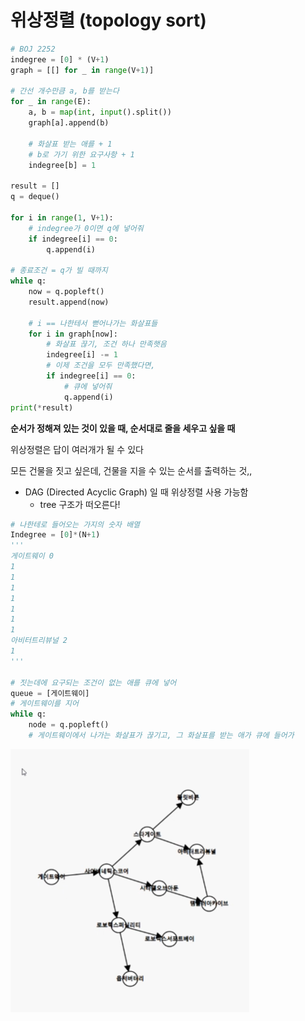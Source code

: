 # 위상정렬 (topology sort)

```python
# BOJ 2252
indegree = [0] * (V+1)
graph = [[] for _ in range(V+1)]

# 간선 개수만큼 a, b를 받는다
for _ in range(E):
    a, b = map(int, input().split())
    graph[a].append(b)
    
    # 화살표 받는 애를 + 1
    # b로 가기 위한 요구사항 + 1
    indegree[b] = 1
    
result = []
q = deque()

for i in range(1, V+1):
    # indegree가 0이면 q에 넣어줘
    if indegree[i] == 0:
        q.append(i)
        
# 종료조건 = q가 빌 때까지
while q:
    now = q.popleft()
    result.append(now)
    
    # i == 나한테서 뻗어나가는 화살표들
    for i in graph[now]:
        # 화살표 끊기, 조건 하나 만족햇음
        indegree[i] -= 1
        # 이제 조건을 모두 만족했다면,
        if indegree[i] == 0:
            # 큐에 넣어줘
            q.append(i)
print(*result)
```





**순서가 정해져 있는 것이 있을 때, 순서대로 줄을 세우고 싶을 때**

위상정렬은 답이 여러개가 될 수 있다

모든 건물을 짓고 싶은데, 건물을 지을 수 있는 순서를 출력하는 것,,



* DAG (Directed Acyclic Graph) 일 때 위상정렬 사용 가능함
  * tree 구조가 떠오른다!

```python
# 나한테로 들어오는 가지의 숫자 배열
Indegree = [0]*(N+1)
'''
게이트웨이 0
1
1
1
1
1
1
1
아비터트리뷰널 2
1
'''

# 짓는데에 요구되는 조건이 없는 애를 큐에 넣어
queue = [게이트웨이]
# 게이트웨이를 지어
while q:
    node = q.popleft()
    # 게이트웨이에서 나가는 화살표가 끊기고, 그 화살표를 받는 애가 큐에 들어가
```

![image-20220415235522073](topology_sort.assets/image-20220415235522073.png)